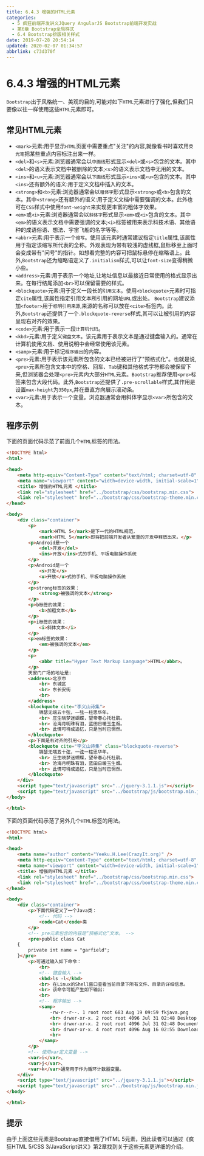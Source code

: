 ```yaml
---
title: 6.4.3 增强的HTML元素
categories: 
  - 5 疯狂前端开发讲义JQuery AngularJS Bootstrap前端开发实战
  - 第6章 Bootstrap全局样式
  - 6.4 Bootstrap排版相关样式
date: 2019-07-28 20:54:14
updated: 2020-02-07 01:34:57
abbrlink: c73d370f
---
```

# 6.4.3 增强的HTML元素 #


`Bootstrap`出于风格统一、美观的目的,可能对如下`HTML`元素进行了强化,但我们只要像以往一样使用这些`HTML`元素即可。
## 常见HTML元素 ##
- `<mark>`元素:用于显示`HTML`页面中需要重点"关注"的内容,就像看书时喜欢用`荧光笔`把某些重点内容标注出来一样。
- `<del>`和`<s>`元素:浏览器通常会以`中画线`形式显示`<del>`或`<s>`包含的文本。其中`<del>`的语义表示文档中被删除的文本;`<s>`的语义表示文档中无用的文本。
- `<ins>`和`<u>`元素:浏览器通常会以`下画线`形式显示`<ins>`或`<u>`包含的文本。其中`<ins>`还有额外的语义:用于定义文档中插入的文本。
- `<strong>`和`<b>`元素:浏览器通常会以`粗体字`形式显示`<strong>`或`<b>`包含的文本。其中`<strong>`还有额外的语义:用于定义文档中需要强调的文本。此外也可在`CSS`样式中使用`font-weight`来实现更丰富的粗体字效果。
- `<em>`或`<i>`元素:浏览器通常会以`斜体字`形式显示`<em>`或`<i>`包含的文本。其中`<em>`的语义表示文档中需要强调的文本;`<i>`标签被用来表示科技术语、其他语种的成语俗语、想法、宇宙飞船的名字等等。
- `<abbr>`元素:用于表示一个`缩写`。使用该元素时通常建议指定`title`属性,该属性用于指定该缩写所代表的全称。外观表现为带有较浅的虚线框,鼠标移至上面时会变成带有"问号"的指针。如想看完整的内容可把鼠标悬停在缩略语上。此外,`Bootstrap`还为缩略语定义了`.initialism`样式,可以让`font-size`变得稍微小些。
- `<address>`元素:用于表示一个地址,让地址信息以最接近日常使用的格式显示出来。在每行结尾添加`<br>`可以保留需要的样式。
- `<blockquote>`元素:用于定义一段长的`引用文本`。使用`<blockquote>`元素时可指定`cite`属性,该属性指定引用文本所引用的网址`URL`或出处。 `Bootstrap`建议添加`<footer>`用于`标明引用来源`,来源的名称可以放在`<cite>`标签内。此外,`Bootstrap`还提供了一个`.blockquote-reverse`样式,其可以让被引用的内容呈现右对齐的效果。
- `<code>`元素:用于表示一段`计算机代码`。
- `<kbd>`元素:用于定义`键盘文本`。该元素用于表示文本是通过键盘输入的。通常在计算机使用文档、使用说明中会经常使用该元素。
- `<samp>`元素:用于标记`程序输出`的内容。
- `<pre>`元素:用于表示该元素所包含的文本已经被进行了"预格式化"。也就是说,`<pre>`元素所包含文本中的空格、回车、`Tab`键和其他格式字符都会被保留下来,但浏览器会处理`<pre>`元素内大部分`HTML`元素。`Bootstrap`推荐使用`<pre>`标签来包含大段代码。此外,`Bootstrap`还提供了`.pre-scrollable`样式,其作用是设置`max-height`为`350px`,并在垂直方向展示滚动条。
- `<var>`元素:用于表示一个变量。浏览器通常会用斜体字显示`<var>`所包含的文本。


## 程序示例 ##
下面的页面代码示范了前面几个`HTML`标签的用法。
```html
<!DOCTYPE html>
<html>

<head>
    <meta http-equiv="Content-Type" content="text/html; charset=utf-8" />
    <meta name="viewport" content="width=device-width, initial-scale=1">
    <title> 增强的HTML元素 </title>
    <link rel="stylesheet" href="../bootstrap/css/bootstrap.min.css">
    <link rel="stylesheet" href="../bootstrap/css/bootstrap-theme.min.css">
</head>

<body>
    <div class="container">
        <p>
            <mark>HTML 5</mark>是下一代的HTML规范，
            <mark>HTML 5</mark>即将把前端开发者从繁重的开发中释放出来。</p>
        <p>Android是一个
            <del>开发</del>
            <ins>开放</ins>式的手机、平板电脑操作系统
        </p>
        <p>Android是一个
            <s>开发</s>
            <u>开放</u>式的手机、平板电脑操作系统
        </p>
        <p>strong标签的效果：
            <strong>被强调的文本</strong>
        </p>
        <p>b标签的效果：
            <b>加粗文本</b>
        </p>
        <p>i标签的效果：
            <i>斜体文本</i>
        </p>
        <p>em标签的效果：
            <em>被强调的文本</em>
        </p>
        <p>
            <abbr title="Hyper Text Markup Language">HTML</abbr>。
        </p>
        天安门广场的地址是:
        <address>北京市
            <br> 东城区
            <br> 东长安街
            <br>
        </address>
        <blockquote cite="李义山诗集">
            锦瑟无端五十弦，一弦一柱思华年。
            <br> 庄生晓梦迷蝴蝶，望帝春心托杜鹃。
            <br> 沧海月明珠有泪，蓝田日暖玉生烟。
            <br> 此情可待成追忆，只是当时已惘然。
        </blockquote>
        <p>下面是右对齐的引用</p>
        <blockquote cite="李义山诗集" class="blockquote-reverse">
            锦瑟无端五十弦，一弦一柱思华年。
            <br> 庄生晓梦迷蝴蝶，望帝春心托杜鹃。
            <br> 沧海月明珠有泪，蓝田日暖玉生烟。
            <br> 此情可待成追忆，只是当时已惘然。
        </blockquote>
    </div>
    <script type="text/javascript" src="../jquery-3.1.1.js"></script>
    <script type="text/javascript" src="../bootstrap/js/bootstrap.min.js"></script>
</body>

</html>
```
下面的页面代码示范了另外几个`HTML`标签的用法。
```html
<!DOCTYPE html>
<html>

<head>
    <meta name="author" content="Yeeku.H.Lee(CrazyIt.org)" />
    <meta http-equiv="Content-Type" content="text/html; charset=utf-8" />
    <meta name="viewport" content="width=device-width, initial-scale=1">
    <title> 增强的HTML元素 </title>
    <link rel="stylesheet" href="../bootstrap/css/bootstrap.min.css">
    <link rel="stylesheet" href="../bootstrap/css/bootstrap-theme.min.css">
</head>

<body>
    <div class="container">
        <p>下面代码定义了一个Java类：
            <!-- 代码 -->
            <code>Cat</code>类
        </p>
        <!-- pre元素包含的内容是“预格式化”文本。 -->
        <pre>public class Cat
    {
        private int name = "garfield";
    }</pre>
        <p>可通过输入如下命令：
            <br>
            <!-- 键盘输入 -->
            <kbd>ls -l</kbd>
            <br> 在Linux的Shell窗口查看当前目录下所有文件、目录的详细信息。
            <br> 该命令可能产生如下输出:
            <br>
            <!-- 程序输出 -->
            <samp>
                -rw-r--r--. 1 root root 683 Aug 19 09:59 fkjava.png
                <br> drwxr-xr-x. 2 root root 4096 Jul 31 02:48 Desktop
                <br> drwxr-xr-x. 2 root root 4096 Jul 31 02:48 Documents
                <br> drwxr-xr-x. 4 root root 4096 Aug 16 02:55 Downloads
                <br>
            </samp>
        </p>
        <!-- 使用var定义变量 -->
        <var>i</var>、
        <var>j</var>、
        <var>k</var>通常用于作为循环计数器变量。
    </div>
    <script type="text/javascript" src="../jquery-3.1.1.js"></script>
    <script type="text/javascript" src="../bootstrap/js/bootstrap.min.js"></script>
</body>

</html>
```
## 提示 ##
由于上面这些元素是Bootstrap直接借用了HTML  5元素，因此读者可以通过《疯狂HTML  5/CSS  3/JavaScript讲义》第2章找到关于这些元素更详细的介绍。

